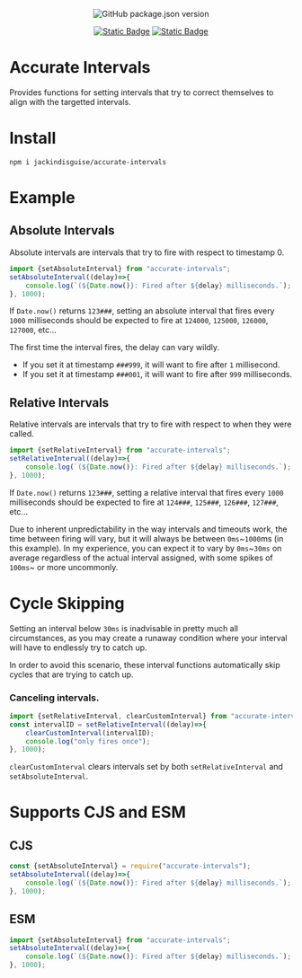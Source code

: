 <div align='center'>

![GitHub package.json version](https://img.shields.io/github/package-json/v/jackindisguise/accurate-intervals?style=for-the-badge&logo=npm)

[![Static Badge](https://img.shields.io/badge/GitHub-black?style=for-the-badge&logo=github)](https://github.com/jackindisguise/accurate-intervals)
[![Static Badge](https://img.shields.io/badge/Documentation-orange?style=for-the-badge&logo=github)](https://jackindisguise.github.io/accurate-intervals/)

</div>

# Accurate Intervals
Provides functions for setting intervals that try to correct themselves to align with the targetted intervals.

# Install
`npm i jackindisguise/accurate-intervals`

# Example
## Absolute Intervals
Absolute intervals are intervals that try to fire with respect to timestamp 0.

```TypeScript
import {setAbsoluteInterval} from "accurate-intervals";
setAbsoluteInterval((delay)=>{
	console.log(`(${Date.now()}: Fired after ${delay} milliseconds.`);
}, 1000);
```

If `Date.now()` returns `123###`, setting an absolute interval that fires every `1000` milliseconds should be expected to fire at `124000`, `125000`, `126000`, `127000`, etc...

The first time the interval fires, the delay can vary wildly.
* If you set it at timestamp `###999`, it will want to fire after `1` millisecond.
* If you set it at timestamp `###001`, it will want to fire after `999` milliseconds.

## Relative Intervals
Relative intervals are intervals that try to fire with respect to when they were called.

```javascript
import {setRelativeInterval} from "accurate-intervals";
setRelativeInterval((delay)=>{
	console.log(`(${Date.now()}: Fired after ${delay} milliseconds.`);
}, 1000);
```

If `Date.now()` returns `123###`, setting a relative interval that fires every `1000` milliseconds should be expected to fire at `124###`, `125###`, `126###`, `127###`, etc...

Due to inherent unpredictability in the way intervals and timeouts work, the time between firing will vary, but it will always be between `0ms`\~`1000`ms (in this example). In my experience, you can expect it to vary by `0ms`\~`30ms` on average regardless of the actual interval assigned, with some spikes of `100ms`\~ or more uncommonly.

# Cycle Skipping
Setting an interval below `30ms` is inadvisable in pretty much all circumstances, as you may create a runaway condition where your interval will have to endlessly try to catch up.

In order to avoid this scenario, these interval functions automatically skip cycles that are trying to catch up.

### Canceling intervals.
```TypeScript
import {setRelativeInterval, clearCustomInterval} from "accurate-intervals";
const intervalID = setRelativeInterval((delay)=>{
	clearCustomInterval(intervalID);
	console.log("only fires once");
}, 1000);
```

`clearCustomInterval` clears intervals set by both `setRelativeInterval` and `setAbsoluteInterval`.

# Supports CJS and ESM
## CJS
```JavaScript
const {setAbsoluteInterval} = require("accurate-intervals");
setAbsoluteInterval((delay)=>{
	console.log(`(${Date.now()}: Fired after ${delay} milliseconds.`);
}, 1000);
```

## ESM
```JavaScript
import {setAbsoluteInterval} from "accurate-intervals";
setAbsoluteInterval((delay)=>{
	console.log(`(${Date.now()}: Fired after ${delay} milliseconds.`);
}, 1000);
```